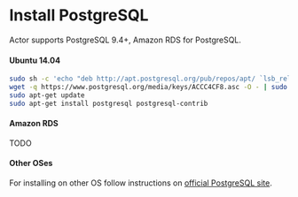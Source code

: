# Install PostgreSQL

Actor supports PostgreSQL 9.4+, Amazon RDS for PostgreSQL.

#### Ubuntu 14.04
```bash
sudo sh -c 'echo "deb http://apt.postgresql.org/pub/repos/apt/ `lsb_release -cs`-pgdg main" >>/etc/apt/sources.list.d/pgdg.list'
wget -q https://www.postgresql.org/media/keys/ACCC4CF8.asc -O - | sudo apt-key add -
sudo apt-get update
sudo apt-get install postgresql postgresql-contrib
```

#### Amazon RDS

TODO

#### Other OSes

For installing on other OS follow instructions on [official PostgreSQL site](http://www.postgresql.org/).
